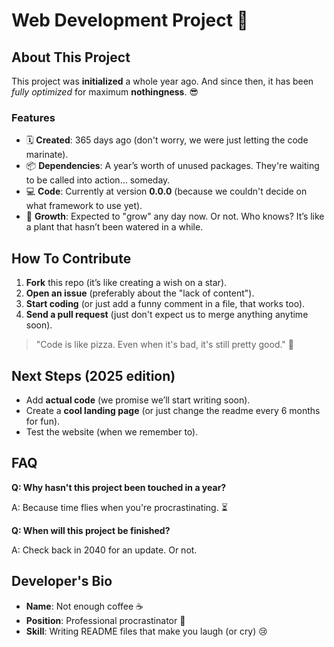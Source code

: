 # Web Development Project 🚀

## About This Project

This project was **initialized** a whole year ago. And since then, it has been *fully optimized* for maximum **nothingness**. 😎

### Features
- 🗓 **Created**: 365 days ago (don't worry, we were just letting the code marinate).
- 📦 **Dependencies**: A year’s worth of unused packages. They're waiting to be called into action… someday.
- 💻 **Code**: Currently at version **0.0.0** (because we couldn't decide on what framework to use yet).
- 🌱 **Growth**: Expected to "grow" any day now. Or not. Who knows? It’s like a plant that hasn’t been watered in a while.

## How To Contribute
1. **Fork** this repo (it’s like creating a wish on a star).
2. **Open an issue** (preferably about the "lack of content").
3. **Start coding** (or just add a funny comment in a file, that works too).
4. **Send a pull request** (just don't expect us to merge anything anytime soon).

> "Code is like pizza. Even when it's bad, it's still pretty good." 🍕

## Next Steps (2025 edition)
- Add **actual code** (we promise we’ll start writing soon).
- Create a **cool landing page** (or just change the readme every 6 months for fun).
- Test the website (when we remember to).

## FAQ

**Q: Why hasn't this project been touched in a year?**

A: Because time flies when you're procrastinating. ⏳

**Q: When will this project be finished?**

A: Check back in 2040 for an update. Or not.

## Developer's Bio
- **Name**: Not enough coffee ☕
- **Position**: Professional procrastinator 🐢
- **Skill**: Writing README files that make you laugh (or cry) 😢
